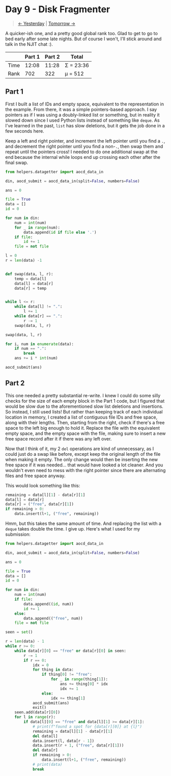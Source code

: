 # Day 9 - Disk Fragmenter

> [<- Yesterday](8.md) | [Tomorrow ->](10.md)

A quicker-ish one, and a pretty good global rank too. Glad to get to go to bed early after some late nights. But of course I won't, I'll stick around and talk in the NJIT chat :).

|      | Part 1 | Part 2 | Total     |
|------|--------|--------|-----------|
| Time | 12:08  | 11:28  | Σ = 23:36 |
| Rank | 702    | 322    | μ = 512   |

## Part 1

First I built a list of IDs and empty space, equivalent to the representation in the example. From there, it was a simple pointers-based approach. I say pointers as if I was using a doubly-linked list or something, but in reality it slowed down since I used Python lists instead of something like `deque`. As I've learned in the past, `list` has slow deletions, but it gets the job done in a few seconds here.

Keep a left and right pointer, and increment the left pointer until you find a `.`, and decrement the right pointer until you find a non-`.`, then swap them and repeat until the pointers cross! I needed to do one additional swap at the end because the internal while loops end up crossing each other after the final swap.

```python
from helpers.datagetter import aocd_data_in

din, aocd_submit = aocd_data_in(split=False, numbers=False)

ans = 0

file = True
data = []
id = 0

for num in din:
    num = int(num)
    for _ in range(num):
        data.append(id if file else '.')
    if file:
        id += 1
    file = not file

l = 0
r = len(data) -1


def swap(data, l, r):
    temp = data[l]
    data[l] = data[r]
    data[r] = temp


while l <= r:
    while data[l] != ".":
        l += 1
    while data[r] == ".":
        r -= 1
    swap(data, l, r)

swap(data, l, r)

for i, num in enumerate(data):
    if num == ".":
        break
    ans += i * int(num)

aocd_submit(ans)
```

## Part 2

This one needed a pretty substantial re-write. I knew I could do some silly checks for the size of each empty block in the Part 1 code, but I figured that would be slow due to the aforementioned slow list deletions and insertions. So instead, I still used lists! But rather than keeping track of each individual location in memory, I created a list of contiguous file IDs and free space, along with their lengths. Then, starting from the right, check if there's a free space to the left big enough to hold it. Replace the file with the equivalent empty space, and the empty space with the file, making sure to insert a new free space record after it if there was any left over.

Now that I think of it, my 2 `del` operations are kind of unnecessary, as I could just do a swap like before, except keep the original length of the file when making it empty. The only change would then be inserting the new free space if it was needed... that would have looked a lot cleaner. And you wouldn't even need to mess with the right pointer since there are alternating files and free space anyway.

This would look something like this:

```python
remaining = data[l][1] - data[r][1]
data[l] = data[r]
data[r] = ("free", data[r][1])
if remaining > 0:
    data.insert(l+1, ("free", remaining))
```

Hmm, but this takes the same amount of time. And replacing the list with a `deque` takes double the time. I give up. Here's what I used for my submission:

```python
from helpers.datagetter import aocd_data_in

din, aocd_submit = aocd_data_in(split=False, numbers=False)

ans = 0

file = True
data = []
id = 0

for num in din:
    num = int(num)
    if file:
        data.append((id, num))
        id += 1
    else:
        data.append(("free", num))
    file = not file

seen = set()

r = len(data) - 1
while r >= 0:
    while data[r][0] == "free" or data[r][0] in seen:
        r -= 1
        if r == 0:
            idx = 0
            for thing in data:
                if thing[0] != "free":
                    for _ in range(thing[1]):
                        ans += thing[0] * idx
                        idx += 1
                else:
                    idx += thing[1]
            aocd_submit(ans)
            exit()
    seen.add(data[r][0])
    for l in range(r):
        if data[l][0] == "free" and data[l][1] >= data[r][1]:
            # print(f"found a spot for {data[r][0]} at {l}")
            remaining = data[l][1] - data[r][1]
            del data[l]
            data.insert(l, data[r - 1])
            data.insert(r + 1, ("free", data[r][1]))
            del data[r]
            if remaining > 0:
                data.insert(l+1, ("free", remaining))
            # print(data)
            break
```
